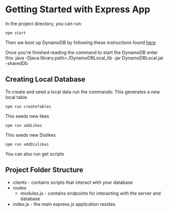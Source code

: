 # Getting Started with Express App

In the project directory, you can run:

    npm start

Then we boot up DynamoDB by following these instructions found [here](https://docs.aws.amazon.com/amazondynamodb/latest/developerguide/DynamoDBLocal.DownloadingAndRunning.html)

Once you're finished reading the command to start the DynamoDB enter this: 
    java -Djava.library.path=./DynamoDBLocal_lib -jar DynamoDBLocal.jar -sharedDb

## Creating Local Database
To create and seed a local data run the commands: 
This generates a new local table

    npm run createTables

This seeds new likes 

    npm run addLikes

This seeds new Dislikes

    npm run addDislikes

You can also run get scripts 

## Project Folder Structure
- clients - contains scripts that interact with your database  
- routes 
    - modules.js - contains endpoints for interacting with the server and database
- index.js - the main express js application resides 





